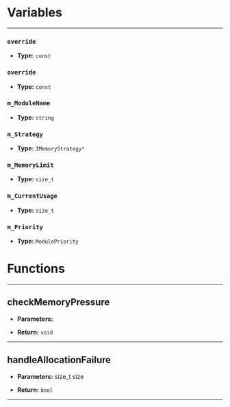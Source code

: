 
# Variables
---

### `override`

- **Type:** `const`



### `override`

- **Type:** `const`



### `m_ModuleName`

- **Type:** `string`



### `m_Strategy`

- **Type:** `IMemoryStrategy*`



### `m_MemoryLimit`

- **Type:** `size_t`



### `m_CurrentUsage`

- **Type:** `size_t`



### `m_Priority`

- **Type:** `ModulePriority`




# Functions
---

## checkMemoryPressure



- **Parameters:** 

- **Return:** `void`

---

## handleAllocationFailure



- **Parameters:** size_t size

- **Return:** `bool`

---
